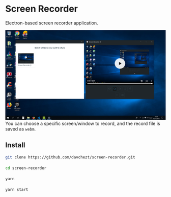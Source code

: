# Screen Recorder

Electron-based screen recorder application.

![screenshot](ss.png)
You can choose a specific screen/window to record, and the record file is saved
as `webm`.

## Install

```sh
git clone https://github.com/davchezt/screen-recorder.git

cd screen-recorder

yarn

yarn start